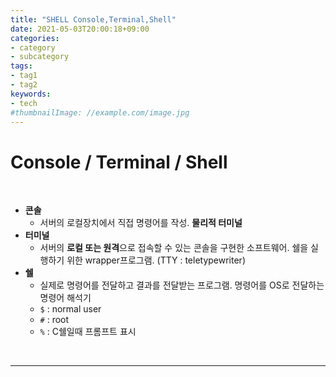 ```yaml
---
title: "SHELL Console,Terminal,Shell"
date: 2021-05-03T20:00:18+09:00
categories:
- category
- subcategory
tags:
- tag1
- tag2
keywords:
- tech
#thumbnailImage: //example.com/image.jpg
---
```


<!--more-->
# Console / Terminal / Shell

&nbsp;

- **콘솔**
    - 서버의 로컬장치에서 직접 명령어를 작성. **물리적 터미널**
- **터미널**
    - 서버의 **로컬 또는 원격**으로 접속할 수 있는 콘솔을 구현한 소프트웨어. 쉘을 실행하기 위한 wrapper프로그램. (TTY : teletypewriter)
- **쉘**
    - 실제로 명령어를 전달하고 결과를 전달받는 프로그램. 명령어를 OS로 전달하는 명령어 해석기
    - `$` : normal user
    - `#` : root
    - `%` : C쉘일때 프롬프트 표시
  

&nbsp;

-----
